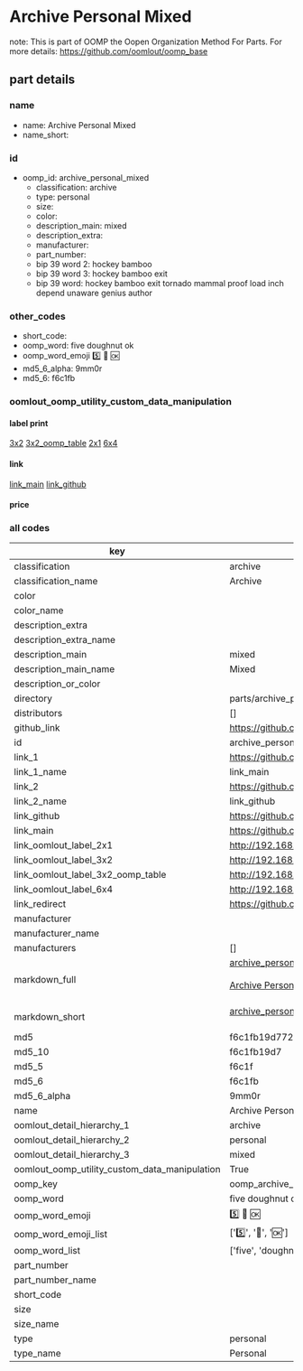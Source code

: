 # Archive Personal Mixed  

note: This is part of OOMP the Oopen Organization Method For Parts. For more details: https://github.com/oomlout/oomp_base

##  part details
  







### name
* name: Archive Personal Mixed
* name_short: 
### id
* oomp_id: archive_personal_mixed
  * classification: archive
  * type: personal
  * size: 
  * color: 
  * description_main: mixed
  * description_extra: 
  * manufacturer: 
  * part_number: 
  * bip 39 word 2: hockey bamboo
  * bip 39 word 3: hockey bamboo exit
  * bip 39 word: hockey bamboo exit tornado mammal proof load inch depend unaware genius author

### other_codes
* short_code: 
* oomp_word: five doughnut ok
* oomp_word_emoji :five: :doughnut: :ok:
* md5_6_alpha: 9mm0r
* md5_6: f6c1fb






### oomlout_oomp_utility_custom_data_manipulation
#### label print
[3x2](http://192.168.1.245:1112/?label=oomp%209mm0r)
[3x2_oomp_table](http://192.168.1.108:1112/?label=oomp%209mm0r)
[2x1](http://192.168.1.242:1112/?label=oomp%209mm0r)
[6x4](http://192.168.1.55:1112/?label=oomp%209mm0r)    

#### link

[link_main](https://github.com/oomlout/oomlout_oomp_version_1_messy/tree/main/parts/archive_personal_mixed) [link_github](https://github.com/oomlout/oomlout_oomp_version_1_messy/tree/main/parts/archive_personal_mixed)                             

#### price







### all codes 
| key | value |  
| --- | --- |  
| classification | archive |  
| classification_name | Archive |  
| color |  |  
| color_name |  |  
| description_extra |  |  
| description_extra_name |  |  
| description_main | mixed |  
| description_main_name | Mixed |  
| description_or_color |   |  
| directory | parts/archive_personal_mixed |  
| distributors | [] |  
| github_link | https://github.com/oomlout/oomlout_oomp_part_src/tree/main/parts/archive_personal_mixed |  
| id | archive_personal_mixed |  
| link_1 | https://github.com/oomlout/oomlout_oomp_version_1_messy/tree/main/parts/archive_personal_mixed |  
| link_1_name | link_main |  
| link_2 | https://github.com/oomlout/oomlout_oomp_version_1_messy/tree/main/parts/archive_personal_mixed |  
| link_2_name | link_github |  
| link_github | https://github.com/oomlout/oomlout_oomp_version_1_messy/tree/main/parts/archive_personal_mixed |  
| link_main | https://github.com/oomlout/oomlout_oomp_version_1_messy/tree/main/parts/archive_personal_mixed |  
| link_oomlout_label_2x1 | http://192.168.1.242:1112/?label=oomp%209mm0r |  
| link_oomlout_label_3x2 | http://192.168.1.245:1112/?label=oomp%209mm0r |  
| link_oomlout_label_3x2_oomp_table | http://192.168.1.108:1112/?label=oomp%209mm0r |  
| link_oomlout_label_6x4 | http://192.168.1.55:1112/?label=oomp%209mm0r |  
| link_redirect | https://github.com/oomlout/oomlout_oomp_version_1_messy/tree/main/parts/archive_personal_mixed |  
| manufacturer |  |  
| manufacturer_name |  |  
| manufacturers | [] |  
| markdown_full | [archive_personal_mixed](none)<br>[](none)<br>[Archive Personal Mixed](none)<br><br> |  
| markdown_short | [archive_personal_mixed](none)<br><br> |  
| md5 | f6c1fb19d772505eb1435e569fc48363 |  
| md5_10 | f6c1fb19d7 |  
| md5_5 | f6c1f |  
| md5_6 | f6c1fb |  
| md5_6_alpha | 9mm0r |  
| name | Archive Personal Mixed |  
| oomlout_detail_hierarchy_1 | archive |  
| oomlout_detail_hierarchy_2 | personal |  
| oomlout_detail_hierarchy_3 | mixed |  
| oomlout_oomp_utility_custom_data_manipulation | True |  
| oomp_key | oomp_archive_personal_mixed |  
| oomp_word | five doughnut ok |  
| oomp_word_emoji | :five: :doughnut: :ok: |  
| oomp_word_emoji_list | [':five:', ':doughnut:', ':ok:'] |  
| oomp_word_list | ['five', 'doughnut', 'ok'] |  
| part_number |  |  
| part_number_name |  |  
| short_code |  |  
| size |  |  
| size_name |  |  
| type | personal |  
| type_name | Personal |  
